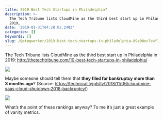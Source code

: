 ```yaml
---
title: 2019 Best Tech Startups in Philadelphia?
description: >-
  The Tech Tribune lists CloudMine as the third best start up in Philadelphia in
  2019…
date: '2019-01-31T04:28:02.240Z'
categories: []
keywords: []
slug: /@etagwerker/2019-best-tech-startups-in-philadelphia-89e98ec7e4f1
---
```


The Tech Tribune lists CloudMine as the third best start up in Philadelphia in 2019: http://thetechtribune.com/10-best-tech-startups-in-philadelphia/

![](https://cdn-images-1.medium.com/max/800/1*76McGkNffnKIpzcWX8F80Q@2x.jpeg)

Maybe someone should tell them that **they filed for bankruptcy more than 3 months ago**? (Source: https://technical.ly/philly/2018/11/06/cloudmine-saas-cloud-shutdown-2018-backruptcy/)

![](https://cdn-images-1.medium.com/max/800/1*V_IdVBUT2dkdT3IbTl5v6g@2x.jpeg)

What’s the point of these rankings anyway? To me it’s just a great example of vanity metrics.